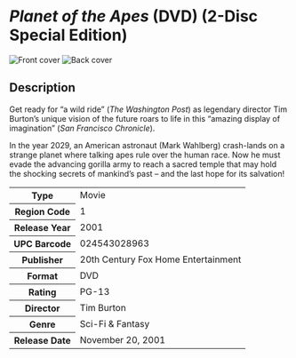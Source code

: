 # *Planet of the Apes* (DVD) (2-Disc Special Edition)

![Front cover](https://user-images.githubusercontent.com/60803596/173714568-0016dc73-a1ca-41a5-97a0-cc656aea96af.jpeg)
![Back cover](https://user-images.githubusercontent.com/60803596/173715218-80832957-9d31-4c86-9880-3f0c57c64954.jpeg)

## Description

Get ready for “a wild ride” (*The Washington Post*) as legendary director Tim Burton’s unique vision of the future roars to life in this “amazing display of imagination” (*San Francisco Chronicle*).

In the year 2029, an American astronaut (Mark Wahlberg) crash-lands on a strange planet where talking apes rule over the human race. Now he must evade the advancing gorilla army to reach a sacred temple that may hold the shocking secrets of mankind’s past – and the last hope for its salvation!

<table>
<tbody>
<tr>
<th>Type</th>
<td>Movie</td>
</tr>
<tr>
<th>Region Code</th>
<td>1</td>
</tr>
<tr>
<th>Release Year</th>
<td>2001</td>
</tr>
<tr>
<th>UPC Barcode</th>
<td>024543028963</td>
</tr>
<tr>
<th>Publisher</th>
<td>20th Century Fox Home Entertainment</td>
</tr>
<tr>
<th>Format</th>
<td>DVD</td>
</tr>
<tr>
<th>Rating</th>
<td>PG-13</td>
</tr>
<tr>
<th>Director</th>
<td>Tim Burton</td>
</tr>
<tr>
<th>Genre</th>
<td>Sci-Fi &amp; Fantasy</td>
</tr>
<tr>
<th>Release Date</th>
<td>
<time datetime="2001-11-20">November 20, 2001</time>
</td>
</tr>
</tbody>
</table>